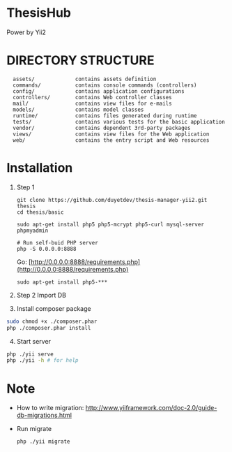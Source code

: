# ThesisHub 

Power by Yii2 

# DIRECTORY STRUCTURE

```
  assets/             contains assets definition
  commands/           contains console commands (controllers)
  config/             contains application configurations
  controllers/        contains Web controller classes
  mail/               contains view files for e-mails
  models/             contains model classes
  runtime/            contains files generated during runtime
  tests/              contains various tests for the basic application
  vendor/             contains dependent 3rd-party packages
  views/              contains view files for the Web application
  web/                contains the entry script and Web resources
```

# Installation

1. Step 1
    ```
    git clone https://github.com/duyetdev/thesis-manager-yii2.git thesis
    cd thesis/basic 
    
    sudo apt-get install php5 php5-mcrypt php5-curl mysql-server phpmyadmin 
    
    # Run self-buid PHP server 
    php -S 0.0.0.0:8888
    ```
    
    Go: [http://0.0.0.0:8888/requirements.php](http://0.0.0.0:8888/requirements.php)
    
    `sudo apt-get install php5-***`

2. Step 2
  Import DB 

3. Install composer package
  
  ```sh
  sudo chmod +x ./composer.phar
  php ./composer.phar install 
  ```
4. Start server 

  ```sh
  php ./yii serve 
  php ./yii -h # for help
  ```

# Note

- How to write migration: http://www.yiiframework.com/doc-2.0/guide-db-migrations.html

- Run migrate 

  ```sh
  php ./yii migrate
  ```